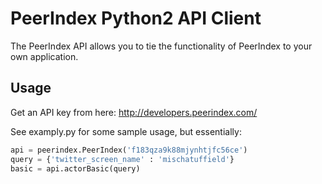 # PeerIndex Python2 API Client

The PeerIndex API allows you to tie the functionality of PeerIndex to your own application.

## Usage

Get an API key from here: http://developers.peerindex.com/

See examply.py for some sample usage, but essentially:
```python
api = peerindex.PeerIndex('f183qza9k88mjynhtjfc56ce')
query = {'twitter_screen_name' : 'mischatuffield'}
basic = api.actorBasic(query)
```

